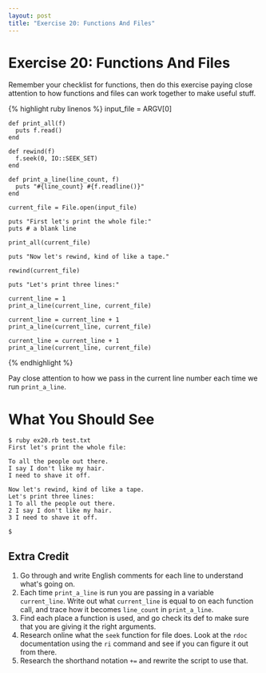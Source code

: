 ```yaml
---
layout: post
title: "Exercise 20: Functions And Files"
---
```

# Exercise 20: Functions And Files

Remember your checklist for functions, then do this exercise paying close attention to how functions and files can work together to make useful stuff.

{% highlight ruby linenos %}
    input_file = ARGV[0]
    
    def print_all(f)
      puts f.read()
    end
    
    def rewind(f)
      f.seek(0, IO::SEEK_SET)
    end
    
    def print_a_line(line_count, f)
      puts "#{line_count} #{f.readline()}"
    end
    
    current_file = File.open(input_file)
    
    puts "First let's print the whole file:"
    puts # a blank line
    
    print_all(current_file)
    
    puts "Now let's rewind, kind of like a tape."
    
    rewind(current_file)
    
    puts "Let's print three lines:"
    
    current_line = 1
    print_a_line(current_line, current_file)
    
    current_line = current_line + 1
    print_a_line(current_line, current_file)
    
    current_line = current_line + 1
    print_a_line(current_line, current_file)
{% endhighlight %}

Pay close attention to how we pass in the current line number each time we run `print_a_line`.

# What You Should See
    $ ruby ex20.rb test.txt
    First let's print the whole file:
    
    To all the people out there.
    I say I don't like my hair.
    I need to shave it off.
    
    Now let's rewind, kind of like a tape.
    Let's print three lines:
    1 To all the people out there.
    2 I say I don't like my hair.
    3 I need to shave it off.
    
    $

## Extra Credit
1. Go through and write English comments for each line to understand what's going on.
2. Each time `print_a_line` is run you are passing in a variable `current_line`. Write out what `current_line` is equal to on each function call, and trace how it becomes `line_count` in `print_a_line`.
3. Find each place a function is used, and go check its def to make sure that you are giving it the right arguments.
4. Research online what the `seek` function for file does. Look at the `rdoc` documentation using the `ri` command and see if you can figure it out from there.
5. Research the shorthand notation `+=` and rewrite the script to use that.
